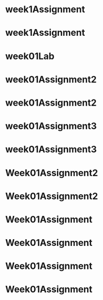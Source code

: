 # week1Assignment
# week1Assignment
# week01Lab
# week01Assignment2
# week01Assignment2
# week01Assignment3
# week01Assignment3
# Week01Assignment2
# Week01Assignment2
# Week01Assignment
# Week01Assignment
# Week01Assignment
# Week01Assignment
